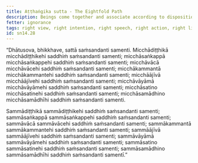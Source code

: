 ```yaml
---
title: Aṭṭhaṅgika sutta - The Eightfold Path
description: Beings come together and associate according to disposition. Those with wrong views come together and associate with those with wrong views, and similar for the other eight factors. Those with right views come together and associate with those with right views, and similar for the other eight factors.
fetter: ignorance
tags: right view, right intention, right speech, right action, right livelihood, right effort, right mindfulness, right collectedness, wrong view, wrong intention, wrong speech, wrong action, wrong livelihood, wrong effort, wrong mindfulness, wrong collectedness, beings, friendship, sn, sn12-21, sn14
id: sn14.28
---
```


“Dhātusova, bhikkhave, sattā saṁsandanti samenti. Micchādiṭṭhikā micchādiṭṭhikehi saddhiṁ saṁsandanti samenti; micchāsaṅkappā micchāsaṅkappehi saddhiṁ saṁsandanti samenti; micchāvācā micchāvācehi saddhiṁ saṁsandanti samenti; micchākammantā micchākammantehi saddhiṁ saṁsandanti samenti; micchāājīvā micchāājīvehi saddhiṁ saṁsandanti samenti; micchāvāyāmā micchāvāyāmehi saddhiṁ saṁsandanti samenti; micchāsatino micchāsatinehi saddhiṁ saṁsandanti samenti; micchāsamādhino micchāsamādhīhi saddhiṁ saṁsandanti samenti.

Sammādiṭṭhikā sammādiṭṭhikehi saddhiṁ saṁsandanti samenti; sammāsaṅkappā sammāsaṅkappehi saddhiṁ saṁsandanti samenti; sammāvācā sammāvācehi saddhiṁ saṁsandanti samenti; sammākammantā sammākammantehi saddhiṁ saṁsandanti samenti; sammāājīvā sammāājīvehi saddhiṁ saṁsandanti samenti; sammāvāyāmā sammāvāyāmehi saddhiṁ saṁsandanti samenti; sammāsatino sammāsatinehi saddhiṁ saṁsandanti samenti; sammāsamādhino sammāsamādhīhi saddhiṁ saṁsandanti samentī.”